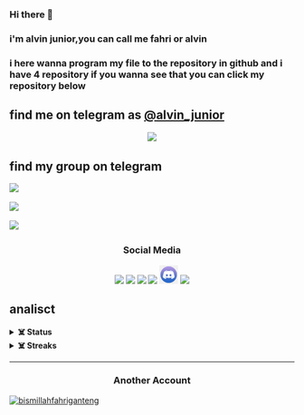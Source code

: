 ### Hi there 👋

### i'm alvin junior,you can call me fahri or alvin
### i here wanna program my file to the repository in github and i have 4 repository if you wanna see that you can click my repository below 

## find me on telegram as [@alvin_junior](https://t.me/alvin_junior)
<p align="center">
  <img src="https://telegra.ph/file/bafb2f48ede7eb08fd329.jpg">
</p>

## find my group on telegram
<a href="https://t.me/Alvin_image_editor_group"><img src="https://img.shields.io/badge/Group%20Support%3F-yes-green?&style=flat-square?&logo=telegram" width=220px></a></p>

<a href="https://t.me/alvin_image_editor"><img src="https://img.shields.io/badge/channel%20updates%3F-yes-green?&style=flat-square?&logo=telegram" width=220px></a></p>

<a href="https://t.me/alvin_image_editor_helpers"><img src="https://img.shields.io/badge/group%20helpers%3F-yes-green?&style=flat-square?&logo=telegram" width=220px></a></p>

<h3 align="center">Social Media</h3>
<p align="center">
<a href="https://bit.ly/Alvin_JuniorIG" alt="Instagram"><img height="33" src="https://raw.githubusercontent.com/fahrial2310/fahrial2310/master/img/instagram.ico"></a>
<a href="https://bit.ly/Alvin_JuniorTme" alt="Telegram"><img height="33" src="https://raw.githubusercontent.com/fahrial2310/fahrial2310/master/img/telegram.ico"></a>
<a href="https://bit.ly/Alvin_JuniorYT" alt="Youtube"><img height="33" src="https://raw.githubusercontent.com/fahrial2310/fahrial2310/master/img/youtube.ico"></a>
<a href="https://bit.ly/Alvin_JuniorGIT" alt="Github"><img height="33" src="https://raw.githubusercontent.com/fahrial2310/fahrial2310/master/img/github.ico"></a>
<a href="https://bit.ly/Alvin_JuniorDSCRD" alt="discord"><img height="33" src="https://raw.githubusercontent.com/fahrial2310/fahrial2310/master/img/discord.ico"></a>
<a href="mailto:mfahrial2310@gmail.com" alt="Gmail"><img height="33" src="https://raw.githubusercontent.com/fahrial2310/fahrial2310/master/img/gmail.ico"></a>
</p>
</p>
  

## analisct
<details>	
  <summary><b>☠️ Status</b></summary>

<img height="180em" src="https://github-readme-stats.vercel.app/api?username=fahrial2310&show_icons=true&hide_border=true&&count_private=true&include_all_commits=true" />
<img height="180em" src="https://github-readme-stats.vercel.app/api/top-langs/?username=fahrial2310&show_icons=true&hide_border=true&layout=compact&langs_count=8"/>
</details>

<details>	
  <summary><b>☠️ Streaks</b></summary>

<img height="180em" src="https://github-readme-streak-stats.herokuapp.com/?user=fahrial2310&hide_border=true" />
<a href="https://github.com/fahrial2310"><img alt="Alvin's Activity Graph" src="https://activity-graph.herokuapp.com/graph?username=fahrial2310&bg_color=1F222E&color=F8D866&line=F85D7F&point=FFFFFF&hide_border=true" /></a>

</details>


<hr>
<h3 align="center">Another Account</h3>
<p align="center">
<!--
<img src="https://metrics.lecoq.io/fahrial2310?template=classic&isocalendar=1&languages=1&introduction=1&stars=1&people=1&followup=1&lines=1&activity=1&achievements=1&pagespeed=1&tweets=1&posts=1&stock=1&isocalendar.duration=half-year&languages.colors=github&languages.threshold=0%25&introduction.title=false&stars.limit=4&people.limit=28&people.size=28&people.types=followers%2C%20following&people.identicons=false&people.shuffle=false&activity.limit=5&activity.days=14&activity.filter=all&activity.visibility=all&activity.timestamps=false&achievements.threshold=C&achievements.secrets=false&achievements.limit=0&pagespeed.url=fahrial2310.me&pagespeed.detailed=false&pagespeed.screenshot=false&tweets.attachments=false&tweets.limit=2&tweets.user=fahrial2310&posts.descriptions=false&posts.covers=false&posts.limit=4&posts.user=.user.login&stock.duration=1d&stock.interval=5m&config.timezone=Africa%2FCasablanca">
-->

<a href="https://bismillahfahriganteng.me"><img src="https://github-stats-alpha.vercel.app/api/?username=bismillahfahriganteng&cc=fff&tc=000&ic=000" alt="bismillahfahriganteng"></a>
<!--
[![fahri Streak](https://github-readme-streak-stats.herokuapp.com/?user=bismillahfahriganteng&currStreakNum=ff0000&fire=red&sideLabels=00000)](https://github.com/bismillahfahriganteng)
[![Top Langs](https://github-readme-stats.vercel.app/api/top-langs/?username=bismillahfahriganteng&show_icons=true&hide_border=true&layout=compact&langs_count=8)](https://github.com/fahrial2310)
[![willianrod's wakatime stats](https://github-readme-stats.vercel.app/api/wakatime?username=bismillahfahriganteng)](https://github.com/bismillahfahriganteng)

